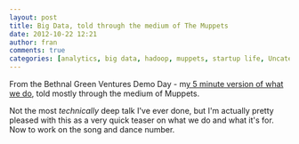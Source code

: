 ```yaml
---
layout: post
title: Big Data, told through the medium of The Muppets
date: 2012-10-22 12:21
author: fran
comments: true
categories: [analytics, big data, hadoop, muppets, startup life, Uncategorized]
---
```

From the Bethnal Green Ventures Demo Day - m<a href="http://vimeo.com/51602539">y 5 minute version of what we do</a>, told mostly through the medium of Muppets.
<!--more-->

<div>Not the most <em>technically </em>deep talk I've ever done, but I'm actually pretty pleased with this as a very quick teaser on what we do and what it's for.</div>
<div></div>
<div>Now to work on the song and dance number.</div>
